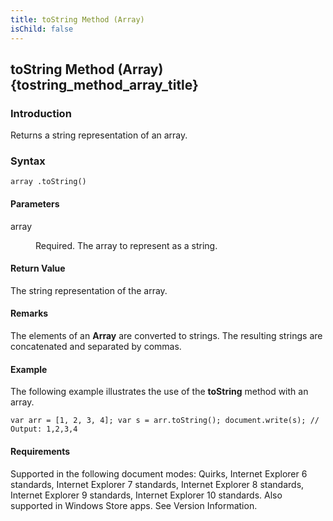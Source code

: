 ```yaml
---
title: toString Method (Array)
isChild: false
---
```


## toString Method (Array) {tostring_method_array_title}

### Introduction 

 Returns a string representation of an array.

### Syntax 

```
array .toString()
```

#### Parameters 

<div id="sectionSection0" class="section" name="collapseableSection" style="" expanded="true">
  <dl class="authored">
    <dt>
      <span class="parameter" sdata="paramReference" xmlns:util="util">array</span>
    </dt>
    <dd>
      <p xmlns:util="util">
        Required. The array to represent as a string.
      </p>
    </dd>
  </dl>
</div>

#### Return Value 

<div id="returnValueSection" class="section" name="collapseableSection" style="">
  <p xmlns:util="util">
    The string representation of the array.
  </p>
</div>

#### Remarks 

<div id="languageReferenceRemarksSection" class="section" name="collapseableSection" style="">
  <p xmlns:util="util">
    The elements of an <b>Array</b> are converted to strings. The resulting strings are concatenated and separated by commas.
  </p>
</div>

#### Example 

<p xmlns:util="util">
  The following example illustrates the use of the <b>toString</b> method with an array.
</p>

```
var arr = [1, 2, 3, 4]; var s = arr.toString(); document.write(s); // Output: 1,2,3,4
```

#### Requirements 

<div id="requirementsTitleSection" class="section" name="collapseableSection" style="">
  <p xmlns:util="util"></p>
  <p>
    Supported in the following document modes: Quirks, Internet Explorer 6 standards, Internet Explorer 7 standards, Internet Explorer 8 standards, Internet Explorer 9 standards, Internet Explorer 10
    standards. Also supported in Windows Store apps. See Version Information.
  </p>
</div>

